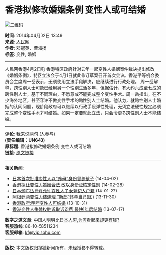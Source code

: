 # 香港拟修改婚姻条例 变性人或可结婚

![二维码](https://s1.rr.itc.cn/qrcode/m/n/397638164.png)

**时间**: 2014年04月02日 13:49  
**来源**: [人民网](https://hm.people.com.cn/n/2014/0402/c42272-24806044.html)  
**作者**: 邓冠英、曹海扬  
**标签**: 变性, 婚姻

---

人民网香港4月2日电 香港特区政府针对去年一起变性人婚姻案件裁决提出修改《婚姻条例》，特区立法会于4月1日就此修订草案召开首次会议。香港平等机会委员会主席周一岳表示，无须使用立法手段解决，应继续进行行政处理。 周一岳解释，跨性别人士可能已经用另一个性别生活多年，但据估计，有大约六成至七成的跨性别人士，基于不同理由，不愿意或不能完成整个变性手术。周一岳指出，在不少海外地区，甚至容许不做变性手术的跨性别人士结婚。他认为，就跨性别人士婚姻的认同问题，现阶段政府可以继续以行政手段弹性处理，无须立法硬性规定必须完成整个变性手术才可结婚。如果一定要就此立法，只会令更多跨性别人士不能结婚。

---

**评论**: [我来说两句 (人参与)](https://pinglun.sohu.com/s397638164.html)  
**(责任编辑：UN643)**  
**原标题**: 香港拟修改婚姻条例 变性人或可结婚  
**链接**: [原文链接](https://news.sohu.com/20140402/n397638164.shtml)  

---  

**相关新闻**:
- [日本首次批准变性人以“养母”身份领养孩子](https://news.sohu.com/20140402/n397627884.shtml) (14-04-02)
- [香港拟让变性人婚姻合法 改以身份证核定性别](https://news.sohu.com/20140228/n395832114.shtml) (14-02-28)
- [日本颁布法律将允许变性人子女登记入户籍](https://news.sohu.com/20140127/n394271349.shtml) (14-01-27)
- [阿根廷两变性人结连理 “新郎”怀孕当妈(图)](https://news.sohu.com/20131130/n391060539.shtml) (13-11-30)
- [香港政府:明年变性人可结婚](https://news.sohu.com/20131031/n389276990.shtml) (13-10-31)
- [香港变性人争婚权胜诉取诉讼费 最快1年后结婚](https://news.sohu.com/20130717/n381849429.shtml) (13-07-17)

**数字之道文章**: [中国人明明比日本人穷,为何看起来却更有钱?](https://www.sohu.com/a/143128644_157078)  
**客服热线**: 86-10-58511234  
**客服邮箱**: [kf@vip.sohu.com](mailto:kf@vip.sohu.com)

---

**版权**: 本文版权归搜狐新闻所有，未经授权不得转载。